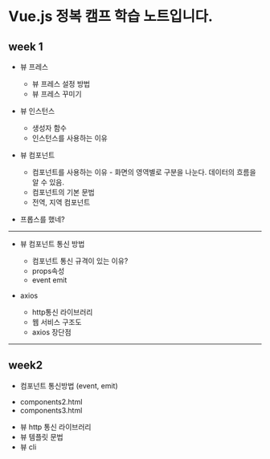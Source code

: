 # Vue.js 정복 캠프 학습 노트입니다.

## week 1
* 뷰 프레스
    - 뷰 프레스 설정 방법
    - 뷰 프레스 꾸미기

* 뷰 인스턴스
    - 생성자 함수
    - 인스턴스를 사용하는 이유

* 뷰 컴포넌트
    - 컴포넌트를 사용하는 이유 - 화면의 영역별로 구분을 나눈다. 데이터의 흐름을 알 수 있음.
    - 컴포넌트의 기본 문법
    - 전역, 지역 컴포넌트

- 프롭스를 했네?
----
* 뷰 컴포넌트 통신 방법
    - 컴포넌트 통신 규격이 있는 이유?
    - props속성
    - event emit

* axios
    - http통신 라이브러리
    - 웹 서비스 구조도
    - axios 장단점
----

## week2
* 컴포넌트 통신방법 (event, emit)
- components2.html
- components3.html
* 뷰 http 통신 라이브러리
* 뷰 템플릿 문법
* 뷰 cli